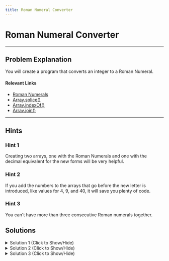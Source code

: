 ```yaml
---
title: Roman Numeral Converter
---
```


# Roman Numeral Converter

---
## Problem Explanation

You will create a program that converts an integer to a Roman Numeral.

#### Relevant Links

*   <a href='http://www.mathsisfun.com/roman-numerals.html' target='_blank' rel='nofollow'>Roman Numerals</a>
*   <a href='http://forum.freecodecamp.com/t/javascript-array-prototype-splice/14307' target='_blank' rel='nofollow'>Array.splice()</a>
*   <a href='https://developer.mozilla.org/en-US/docs/Web/JavaScript/Reference/Global_Objects/Array/indexOf' target='_blank' rel='nofollow'>Array.indexOf()</a>
*   <a href='http://forum.freecodecamp.com/t/javascript-array-prototype-join/14292' target='_blank' rel='nofollow'>Array.join()</a>


---
## Hints

### Hint 1

Creating two arrays, one with the Roman Numerals and one with the decimal equivalent for the new forms will be very helpful.


### Hint 2

If you add the numbers to the arrays that go before the new letter is introduced, like values for 4, 9, and 40, it will save you plenty of code.


### Hint 3

You can't have more than three consecutive Roman numerals together.


## Solutions

<details><summary>Solution 1 (Click to Show/Hide)</summary>

```javascript
var convertToRoman = function(num) {
  var decimalValue = [1000, 900, 500, 400, 100, 90, 50, 40, 10, 9, 5, 4, 1];
  var romanNumeral = [
    "M",
    "CM",
    "D",
    "CD",
    "C",
    "XC",
    "L",
    "XL",
    "X",
    "IX",
    "V",
    "IV",
    "I"
  ];

  var romanized = "";

  for (var index = 0; index < decimalValue.length; index++) {
    while (decimalValue[index] <= num) {
      romanized += romanNumeral[index];
      num -= decimalValue[index];
    }
  }

  return romanized;
};

// test here
convertToRoman(36);
```


#### Code Explanation

*   We start off by creating two arrays with default conversion with matching indices. These are called `decimalValue` and `romanNumeral`. We also create an empty string variable, `romanized`, which will house the final roman number.
*   Using a for loop, we loop through the indicies of the `decimalValue` array. We continue to loop until while the value at the current `index` will fit into `num`.
*   Next, we add the roman numeral and decrease `num` by the decimal equivalent.
*   Finally, we return the value of `romanized`.

#### Relevant Links

*   <a href='http://forum.freecodecamp.com/t/javascript-for-loop/14666' target='_blank' rel='nofollow'>For Loops</a>
*   <a>While Loops</a>
</details>


<details><summary>Solution 2 (Click to Show/Hide)</summary>

```javascript
function convertToRoman(num) {
  var romans = ["I", "V", "X", "L", "C", "D", "M"],
    ints = [],
    romanNumber = [],
    numeral = "";
  while (num) {
    ints.push(num % 10);
    num = Math.floor(num / 10);
  }
  for (i = 0; i < ints.length; i++) {
    units(ints[i]);
  }
  function units() {
    numeral = romans[i * 2];
    switch (ints[i]) {
      case 1:
        romanNumber.push(numeral);
        break;
      case 2:
        romanNumber.push(numeral.concat(numeral));
        break;
      case 3:
        romanNumber.push(numeral.concat(numeral).concat(numeral));
        break;
      case 4:
        romanNumber.push(numeral.concat(romans[i * 2 + 1]));
        break;
      case 5:
        romanNumber.push(romans[i * 2 + 1]);
        break;
      case 6:
        romanNumber.push(romans[i * 2 + 1].concat(numeral));
        break;
      case 7:
        romanNumber.push(romans[i * 2 + 1].concat(numeral).concat(numeral));
        break;
      case 8:
        romanNumber.push(
          romans[i * 2 + 1]
            .concat(numeral)
            .concat(numeral)
            .concat(numeral)
        );
        break;
      case 9:
        romanNumber.push(romans[i * 2].concat(romans[i * 2 + 2]));
    }
  }
  return romanNumber
    .reverse()
    .join("")
    .toString();
}

// test here
convertToRoman(97);
```


#### Code Explanation

*   Create an array of Roman Numerals (`romans`).
*   Use a for loop to create an array of the digits (`ints`) in the number.
*   Loop through the array of digits (base 10) and as you do, increment the Roman Numeral (base 5) index by 2 (`numeral = romans[i*2]`).
*   Within the loop, use Switch Case to push the proper Roman Numerals (backwards) onto that array.
*   Reverse the Roman Numerals array and turn it into a string.

#### Relevant Links

*   <a href='http://forum.freecodecamp.com/t/javascript-for-loop/14666' target='_blank' rel='nofollow'>For Loops</a>
*   <a>While Loops</a>
*   <a href='https://developer.mozilla.org/en-US/docs/Web/JavaScript/Reference/Global_Objects/Math' target='_blank' rel='nofollow'>Math</a>
</details>

<details><summary>Solution 3 (Click to Show/Hide)</summary>

```javascript
function convertToRoman(num) {
  var romans = [
      // 10^i 10^i*5
      ["I", "V"], // 10^0
      ["X", "L"], // 10^1
      ["C", "D"], // 10^2
      ["M"] // 10^3
    ],
    digits = num
      .toString()
      .split("")
      .reverse()
      .map(function(item, index) {
        return parseInt(item);
      }),
    numeral = "";

  // Loop through each digit, starting with the ones place
  for (var i = 0; i < digits.length; i++) {
    // Make a Roman numeral that ignores 5-multiples and shortening rules
    numeral = romans[i][0].repeat(digits[i]) + numeral;
    // Check for a Roman numeral 5-multiple version
    if (romans[i][1]) {
      numeral = numeral
        // Change occurrences of 5 * 10^i to the corresponding 5-multiple Roman numeral
        .replace(romans[i][0].repeat(5), romans[i][1])
        // Shorten occurrences of 9 * 10^i
        .replace(
          romans[i][1] + romans[i][0].repeat(4),
          romans[i][0] + romans[i + 1][0]
        )
        // Shorten occurrences of 4 * 10^i
        .replace(romans[i][0].repeat(4), romans[i][0] + romans[i][1]);
    }
  }

  return numeral;
}

// test here
convertToRoman(36);
```

#### Code Explanation

*   Use an array (`romans`) to create a matrix containing the Roman numeral for a given power of 10 and, if available, the Roman numeral for that power of 10 times 5.
*   Convert the input number (`num`) to a reversed array of digits (`digits`) so that we can loop through those digits starting with the ones position and going up.
*   Loop through each digit, starting with the ones place, and create a Roman numeral string by adding each higher-power Roman numeral to the start of the `numeral` string a number of times equal to `digit`. This initial string ignores the Roman numerals that are a power of 10 times 5 and also ignores shortening rules.
*   If the relevant power of 10 has a 5-multiple Roman numeral, in `numeral`, replace 5-in-a-row occurrences with the relevant 5-multiple Roman numeral (i.e., V, L, or D) and shorten occurrences of 9 * 10^i (e.g., VIIII to VIX) and 4 * 10^i (e.g., XXXX to XL). Order is important here!
*   Finally, return `numeral`.

#### Relevant Links

*   <a href='http://forum.freecodecamp.com/t/javascript-for-loop/14666' target='_blank' rel='nofollow'>For Loops</a>
*   <a href='https://developer.mozilla.org/en-US/docs/Web/JavaScript/Reference/Global_Objects/String/split' target='_blank' rel='nofollow'>.split()</a>
*   <a href='https://developer.mozilla.org/en-US/docs/Web/JavaScript/Reference/Global_Objects/Array/reverse' target='_blank' rel='nofollow'>.reverse()</a>
*   <a href='https://developer.mozilla.org/en-US/docs/Web/JavaScript/Reference/Global_Objects/Array/map' target='_blank' rel='nofollow'>.map()</a>
*   <a href='https://developer.mozilla.org/en-US/docs/Web/JavaScript/Reference/Global_Objects/Object/toString' target='_blank' rel='nofollow'>.toString()</a>
*   <a href='https://developer.mozilla.org/en-US/docs/Web/JavaScript/Reference/Global_Objects/parseInt' target='_blank' rel='nofollow'>parseInt()</a>
*   <a href='https://developer.mozilla.org/en-US/docs/Web/JavaScript/Reference/Global_Objects/String/replace' target='_blank' rel='nofollow'>.replace()</a>
*   <a href='https://developer.mozilla.org/en-US/docs/Web/JavaScript/Reference/Global_Objects/String/repeat' target='_blank' rel='nofollow'>.repeat()</a>
</details>


